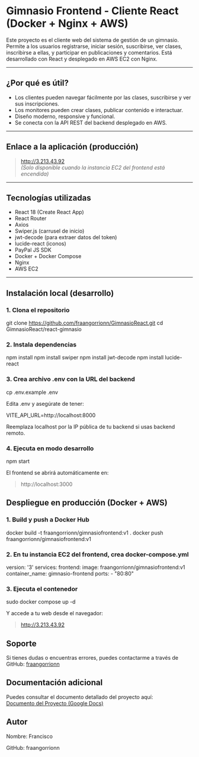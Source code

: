 # Gimnasio Frontend - Cliente React (Docker + Nginx + AWS)

Este proyecto es el cliente web del sistema de gestión de un gimnasio. Permite a los usuarios registrarse, iniciar sesión, suscribirse, ver clases, inscribirse a ellas, y participar en publicaciones y comentarios. Está desarrollado con React y desplegado en AWS EC2 con Nginx.

---

## ¿Por qué es útil?

- Los clientes pueden navegar fácilmente por las clases, suscribirse y ver sus inscripciones.
- Los monitores pueden crear clases, publicar contenido e interactuar.
- Diseño moderno, responsive y funcional.
- Se conecta con la API REST del backend desplegado en AWS.

---

## Enlace a la aplicación (producción)

> http://3.213.43.92  
> *(Solo disponible cuando la instancia EC2 del frontend está encendida)*

---

## Tecnologías utilizadas

- React 18 (Create React App)
- React Router
- Axios
- Swiper.js (carrusel de inicio)
- jwt-decode (para extraer datos del token)
- lucide-react (iconos)
- PayPal JS SDK
- Docker + Docker Compose
- Nginx
- AWS EC2

---

## Instalación local (desarrollo)

### 1. Clona el repositorio

git clone https://github.com/fraangorrionn/GimnasioReact.git
cd GimnasioReact/react-gimnasio

### 2. Instala dependencias

npm install
npm install swiper
npm install jwt-decode
npm install lucide-react

### 3. Crea archivo .env con la URL del backend

cp .env.example .env

Edita .env y asegúrate de tener:

VITE_API_URL=http://localhost:8000

Reemplaza localhost por la IP pública de tu backend si usas backend remoto.

### 4. Ejecuta en modo desarrollo

npm start

El frontend se abrirá automáticamente en: 
> http://localhost:3000

## Despliegue en producción (Docker + AWS)

### 1. Build y push a Docker Hub

docker build -t fraangorrionn/gimnasiofrontend:v1 .
docker push fraangorrionn/gimnasiofrontend:v1

### 2. En tu instancia EC2 del frontend, crea docker-compose.yml

version: '3'
services:
  frontend:
    image: fraangorrionn/gimnasiofrontend:v1
    container_name: gimnasio-frontend
    ports:
      - "80:80"

### 3. Ejecuta el contenedor

sudo docker compose up -d

Y accede a tu web desde el navegador:
> http://3.213.43.92


## Soporte

Si tienes dudas o encuentras errores, puedes contactarme a través de GitHub:
[fraangorrionn](https://github.com/fraangorrionn)

## Documentación adicional

Puedes consultar el documento detallado del proyecto aquí:  
[Documento del Proyecto (Google Docs)](https://docs.google.com/document/d/1XSjxUyFBwzG6Lz1Mr-ADLLDHurLNNChOs62Wp-NC-KQ/edit?usp=sharing)

## Autor
Nombre: Francisco

GitHub: fraangorrionn

